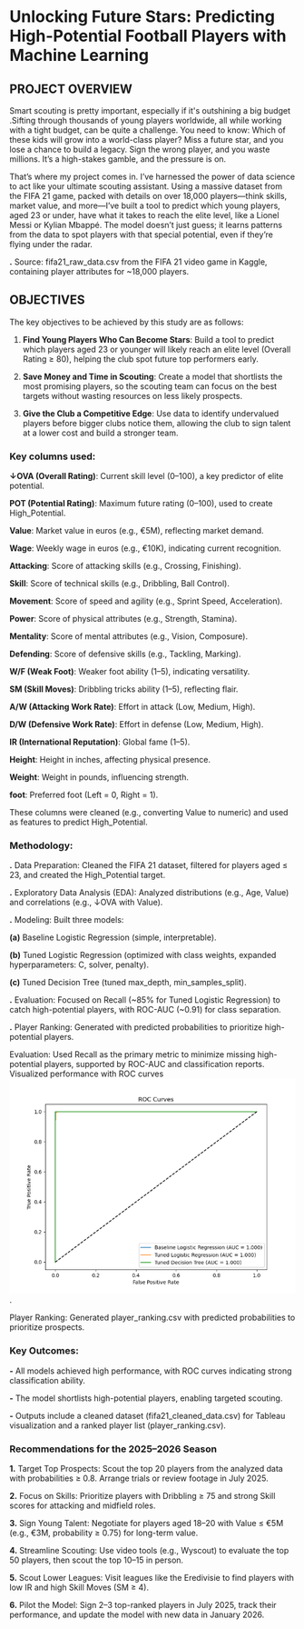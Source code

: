 # Unlocking Future Stars: Predicting High-Potential Football Players with Machine Learning

## PROJECT OVERVIEW

Smart scouting is pretty important, especially if it's outshining a big budget .Sifting through thousands of young players worldwide, all while working with a tight budget, can be quite a challenge. You need to know: Which of these kids will grow into a world-class player? Miss a future star, and you lose a chance to build a legacy. Sign the wrong player, and you waste millions. It’s a high-stakes gamble, and the pressure is on.

That’s where my project comes in. I’ve harnessed the power of data science to act like your ultimate scouting assistant. Using a massive dataset from the FIFA 21 game, packed with details on over 18,000 players—think skills, market value, and more—I’ve built a tool to predict which young players, aged 23 or under, have what it takes to reach the elite level, like a Lionel Messi or Kylian Mbappé. The model doesn’t just guess; it learns patterns from the data to spot players with that special potential, even if they’re flying under the radar. 

**.** Source: fifa21_raw_data.csv from the FIFA 21 video game in Kaggle, containing player attributes for ~18,000 players.

##  OBJECTIVES

The key objectives to be achieved by this study are as follows:

1. **Find Young Players Who Can Become Stars**: Build a tool to predict which players aged 23 or younger will likely reach an elite level (Overall Rating ≥ 80), helping the club spot future top performers early.

2. **Save Money and Time in Scouting**: Create a model that shortlists the most promising players, so the scouting team can focus on the best targets without wasting resources on less likely prospects.

3. **Give the Club a Competitive Edge**: Use data to identify undervalued players before bigger clubs notice them, allowing the club to sign talent at a lower cost and build a stronger team.

### Key columns used:
**↓OVA (Overall Rating)**: Current skill level (0–100), a key predictor of elite potential.

**POT (Potential Rating)**: Maximum future rating (0–100), used to create High_Potential.

**Value**: Market value in euros (e.g., €5M), reflecting market demand.

**Wage**: Weekly wage in euros (e.g., €10K), indicating current recognition.

**Attacking**: Score of attacking skills (e.g., Crossing, Finishing).

**Skill**: Score of technical skills (e.g., Dribbling, Ball Control).

**Movement**: Score of speed and agility (e.g., Sprint Speed, Acceleration).

**Power**: Score of physical attributes (e.g., Strength, Stamina).

**Mentality**: Score of mental attributes (e.g., Vision, Composure).

**Defending**: Score of defensive skills (e.g., Tackling, Marking).

**W/F (Weak Foot)**: Weaker foot ability (1–5), indicating versatility.

**SM (Skill Moves)**: Dribbling tricks ability (1–5), reflecting flair.

**A/W (Attacking Work Rate)**: Effort in attack (Low, Medium, High).

**D/W (Defensive Work Rate)**: Effort in defense (Low, Medium, High).

**IR (International Reputation)**: Global fame (1–5).

**Height**: Height in inches, affecting physical presence.

**Weight**: Weight in pounds, influencing strength.

**foot**: Preferred foot (Left = 0, Right = 1).

These columns were cleaned (e.g., converting Value to numeric) and used as features to predict High_Potential.

### Methodology:
**.** Data Preparation: Cleaned the FIFA 21 dataset, filtered for players aged ≤ 23, and created the High_Potential target.

**.** Exploratory Data Analysis (EDA): Analyzed distributions (e.g., Age, Value) and correlations (e.g., ↓OVA with Value).

**.** Modeling: Built three models:

**(a)** Baseline Logistic Regression (simple, interpretable).

**(b)** Tuned Logistic Regression (optimized with class weights, expanded hyperparameters: C, solver, penalty).

**(c)** Tuned Decision Tree (tuned max_depth, min_samples_split).

**.** Evaluation: Focused on Recall (~85% for Tuned Logistic Regression) to catch high-potential players, with ROC-AUC (~0.91) for class separation.

**.** Player Ranking: Generated with predicted probabilities to prioritize high-potential players.

Evaluation: Used Recall as the primary metric to minimize missing high-potential players, supported by ROC-AUC and classification reports. Visualized performance with ROC curves![ROC Curves for Model Performance](roc_curves.png).

Player Ranking: Generated player_ranking.csv with predicted probabilities to prioritize prospects.

### Key Outcomes:

**-** All models achieved high performance, with ROC curves indicating strong classification ability.

**-** The model shortlists high-potential players, enabling targeted scouting.

**-** Outputs include a cleaned dataset (fifa21_cleaned_data.csv) for Tableau visualization and a ranked player list (player_ranking.csv).

### Recommendations for the 2025–2026 Season

**1.** Target Top Prospects: Scout the top 20 players from the analyzed data with probabilities ≥ 0.8. Arrange trials or review footage in July 2025.

**2.** Focus on Skills: Prioritize players with Dribbling ≥ 75 and strong Skill scores for attacking and midfield roles.

**3.** Sign Young Talent: Negotiate for players aged 18–20 with Value ≤ €5M (e.g., €3M, probability ≥ 0.75) for long-term value.

**4.** Streamline Scouting: Use video tools (e.g., Wyscout) to evaluate the top 50 players, then scout the top 10–15 in person.

**5.** Scout Lower Leagues: Visit leagues like the Eredivisie to find players with low IR and high Skill Moves (SM ≥ 4).

**6.** Pilot the Model: Sign 2–3 top-ranked players in July 2025, track their performance, and update the model with new data in January 2026.






